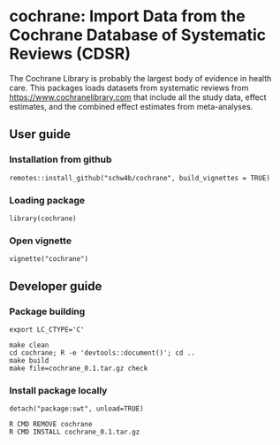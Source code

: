 # cochrane: Import Data from the Cochrane Database of Systematic Reviews (CDSR)

The Cochrane Library is probably the largest body of evidence in health care. This packages loads datasets from systematic reviews from https://www.cochranelibrary.com that include all the study data, effect estimates, and the combined effect estimates from meta-analyses.

## User guide

### Installation from github

    remotes::install_github("schw4b/cochrane", build_vignettes = TRUE)


### Loading package

    library(cochrane)
    
### Open vignette
    
    vignette("cochrane")


## Developer guide

### Package building

    export LC_CTYPE='C'

    make clean
    cd cochrane; R -e 'devtools::document()'; cd ..
    make build
    make file=cochrane_0.1.tar.gz check

### Install package locally

    detach("package:swt", unload=TRUE)

    R CMD REMOVE cochrane
    R CMD INSTALL cochrane_0.1.tar.gz
